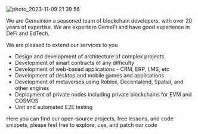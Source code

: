 ![photo_2023-11-09 21 39 56](https://github.com/GemunIon/.github/assets/185285/63f51ee5-a75e-421d-8cdd-e6aa17e85137)

We are Gemuinion a seasoned team of blockchain developers, with over 20 years of expertise. We are experts in GemeFi and have good experience in DeFi and EdTech.

We are pleased to extend our services to you
- Design and development of architecture of complex projects
- Development of smart contracts of any difficulty
- Development of web-based applications - CRM, ERP, LMS, etc
- Development of desktop and mobile games and applications
- Development of metaverses using Roblox, Decentalend, Spatial, and other engines
- Deployment of private nodes including private blockchains for EVM and COSMOS
- Unit and automated E2E testing

Here you can find our open-source projects, free lessons, and code snippets, please feel free to explore, use, and patch our code
